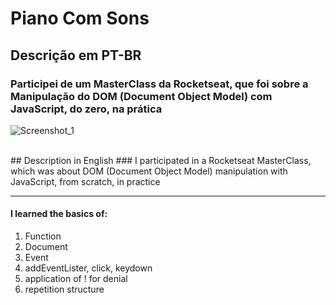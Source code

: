 # Piano Com Sons

## Descrição em PT-BR
### Participei de um MasterClass da Rocketseat, que foi sobre a Manipulação do DOM (Document Object Model) com JavaScript, do zero, na prática


![Screenshot_1](https://user-images.githubusercontent.com/78617974/113496605-b757ea80-94d1-11eb-8dc9-aacb9b747274.jpg)




<br>
## Description in English
### I participated in a Rocketseat MasterClass, which was about DOM (Document Object Model) manipulation with JavaScript, from scratch, in practice 
<br>

---
#### I learned the basics of:
1. Function
2. Document
3. Event
4. addEventLister, click, keydown
5. application of ! for denial
6. repetition structure


